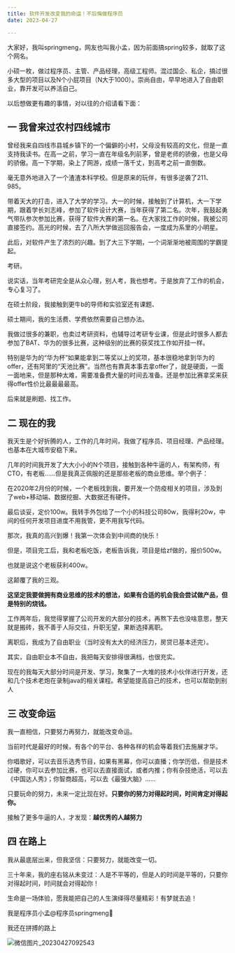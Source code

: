 ```yaml
---
title: 软件开发改变我的命运！不后悔做程序员
date: 2023-04-27

---
```

 
大家好，我叫springmeng，网友也叫我小孟，因为前面搞spring较多，就取了这个网名。

小硕一枚，做过程序员、主管、产品经理，高级工程师。混过国企、私企，搞过很多大型的项目以及N个小屁项目（N大于1000）。崇尚自由，早早地进入了自由职业，靠开发可以养活自己。

以后想做更有趣的事情，对以往的介绍请看下面：

## 一  我曾来过农村四线城市

曾经我来自四线市县城乡镇下的一个偏僻的小村，父母没有较高的文化，但是一直支持我读书。在高一之前，学习一直在年级名列前茅，曾是老师的骄傲，也是父母的骄傲。高一下学期，染上了网游，成绩一落千丈，到高考之前一直倒数。

毫无意外地进入了一个渣渣本科学校。但是原来的玩伴，有很多逆袭了211、985。

带着天大的打击，进入了大学的学习。大一的时候，接触到了计算机，大一下学期，跟着学长刘志峰，参加了软件设计大赛，当年获得了第二名。次年，我鼓起勇气带队参次参加比赛，获得了软件大赛的第一名。在大家找工作的时候，我被公司直接签约。高光的时候，去了八所大学做巡回报告会，一度成为系里的小明星。

此后，对软件产生了浓烈的兴趣。到了大三下学期，一个词渐渐地被周围的学霸提起。

考研。

说实话，当年考研完全是从众心理，别人考，我也想考。于是放弃了工作的机会，专心复习了。

在硕士阶段，我接触到更牛b的导师和实验室还有课题、

硕士期间，我的生活费、学费依然需要自己想办法。

我做过很多的兼职，也卖过考研资料，也辅导过考研专业课，但是此时很多人都去参加了BAT、华为的很多比赛，这种级别的比赛的获奖找工作如开挂一样。

特别是华为的“华为杯”如果能拿到二等奖以上的奖项，基本很稳地拿到华为的offer，还有阿里的“天池比赛”。当然也有靠真本事去拿offer了，就是硬面，一面一面地来，但是那种太难，需要准备费大量的时间去准备。还是参加比赛拿奖来获得offer性价比最最最最高。

后来就是刷题、找工作。

## 二 现在的我

我天生是个好折腾的人，工作的几年时间，我做了程序员、项目经理、产品经理。也基本在大城市安稳下来。

几年的时间我开发了大大小小的N个项目，接触到各种牛逼的人，有架构师，有CTO，有老板……但是我真正佩服的还是那些老板的商业思维。举个例子：

在2020年2月份的时候，一个老板找到我，要开发一个防疫相关的项目，涉及到了web+移动端、数据挖掘、大数据还有硬件。

最后谈妥，定价100w。我转手外包给了一个小的科技公司80w，我得利20w，中间的任何开发项目进度不用我管，更不用我写代码。

那次，我真的高兴到爆！我第一次体会到中间商的快乐！

但是，项目完工后，我和老板吃饭，老板告诉我，项目是给zf做的，报价500w。

也就是说这个老板获利400w。

这颠覆了我的三观。

**这坚定我要做拥有商业思维的技术的想法，如果有合适的机会我会尝试做产品，但是特别的烧钱。**

工作两年后，我觉得掌握了公司开发的大部分的技术，再熬下去也没啥意思，整天就是搬砖，我不善于人际交往，升职无望，果断选择离职。

离职后，我成为了自由职业（当时没有太大的经济压力，房贷已基本还完）。

其实，自由职业本不自由，我把每天安排得很满档，也很充实。

现在的我每天大部分时间是开发、学习，聚集了一大堆的技术小伙伴进行开发，还和几个技术老炮在录制java的相关课程。希望能提高自己的技术，也可以帮助到别人

## 三 改变命运

我一直相信，只要努力再努力，就能改变命运。

当前时代是最好的时候，有各个的平台、各种各样的机会等着我们去施展才华。

你唱歌好，可以去音乐选秀节目，如果有黑幕，你可以直播；你学历低，但是技术过硬，你可以去参加比赛，也可以去直接面试，或者内推；你有杂技绝活，可以去《中国达人秀》；你智商超高，可以去《最强大脑》……

只要玩命的努力，未来一定比现在好。**只要你的努力对得起时间，时间肯定对得起你。**

接触了更多牛逼的人，才发现：**越优秀的人越努力**

##  四 在路上

我从最底层出来，但我坚信：只要努力，就能改变一切。

三十年来，我的座右铭从未变过：人是不平等的，但是人的时间是平等的，只要你对得起时间，时间就会对得起你！

生命是一场体验，愿我能把自己的人生演绎得尽量精彩！有梦就去追！

我是程序员小孟@程序员springmeng

我还在拼搏的路上

![微信图片_20230427092543](/assets/img/微信图片_20230427092543.jpg)
